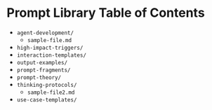 # Prompt Library Table of Contents

- `agent-development/`
  - `sample-file.md`
- `high-impact-triggers/`
- `interaction-templates/`
- `output-examples/`
- `prompt-fragments/`
- `prompt-theory/`
- `thinking-protocols/`
  - `sample-file2.md`
- `use-case-templates/`